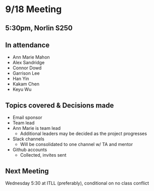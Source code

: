 # 9/18 Meeting

## 5:30pm, Norlin S250  

## In attendance

- Ann Marie Mahon
- Alex Sandridge
- Connor Dowd
- Garrison Lee
- Han Yin
- Kakam Chen
- Keyu Wu

## Topics covered & Decisions made

- Email sponsor
- Team lead
- Ann Marie is team lead
  - Additional leaders may be decided as the project progresses
- Slack channels
  - Will be consolidated to one channel w/ TA and mentor
- Github accounts
  - Collected, invites sent

## Next Meeting

Wednesday 5:30 at ITLL (preferably), conditional on no class conflict
